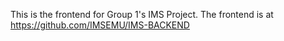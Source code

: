 This is the frontend for Group 1's IMS Project. The frontend is at https://github.com/IMSEMU/IMS-BACKEND
